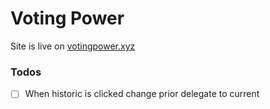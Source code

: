 # Voting Power

Site is live on [votingpower.xyz](https://votingpower.com)

### Todos

- [ ] When historic is clicked change prior delegate to current
